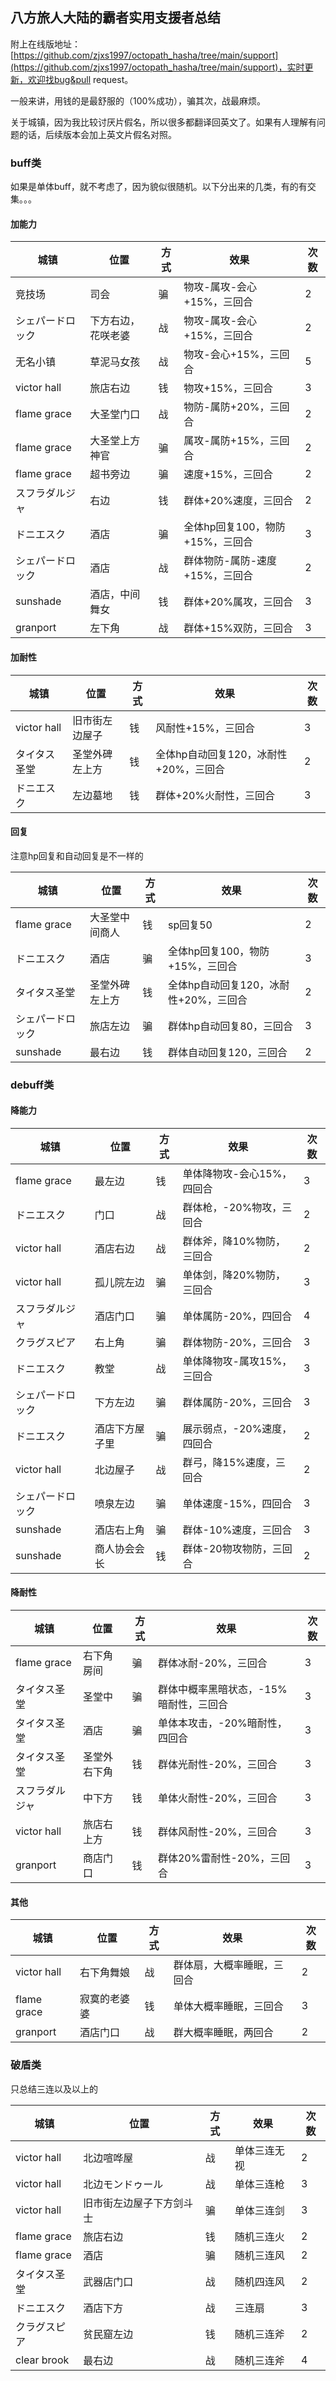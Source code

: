 ## 八方旅人大陆的霸者实用支援者总结

附上在线版地址：[https://github.com/zjxs1997/octopath_hasha/tree/main/support](https://github.com/zjxs1997/octopath_hasha/tree/main/support)，实时更新，欢迎找bug&pull request。

一般来讲，用钱的是最舒服的（100%成功），骗其次，战最麻烦。

关于城镇，因为我比较讨厌片假名，所以很多都翻译回英文了。如果有人理解有问题的话，后续版本会加上英文片假名对照。

### buff类

如果是单体buff，就不考虑了，因为貌似很随机。以下分出来的几类，有的有交集。。。

#### 加能力

| 城镇             | 位置               | 方式 | 效果                            | 次数 |
| ---------------- | ------------------ | ---- | ------------------------------- | ---- |
| 竞技场           | 司会               | 骗   | 物攻-属攻-会心+15%，三回合      | 2    |
| シェパードロック | 下方右边，花咲老婆 | 战   | 物攻-属攻-会心+15%，三回合      | 2    |
| 无名小镇         | 草泥马女孩         | 战   | 物攻-会心+15%，三回合           | 5    |
| victor hall      | 旅店右边           | 钱   | 物攻+15%，三回合                | 3    |
| flame grace      | 大圣堂门口         | 战   | 物防-属防+20%，三回合           | 2    |
| flame grace      | 大圣堂上方神官     | 骗   | 属攻-属防+15%，三回合           | 2    |
| flame grace      | 超书旁边           | 骗   | 速度+15%，三回合                | 2    |
| スフラダルジャ   | 右边               | 钱   | 群体+20%速度，三回合            | 2    |
| ドニエスク       | 酒店               | 骗   | 全体hp回复100，物防+15%，三回合 | 3    |
| シェパードロック | 酒店               | 战   | 群体物防-属防-速度+15%，三回合  | 2    |
| sunshade         | 酒店，中间舞女     | 钱   | 群体+20%属攻，三回合            | 3    |
| granport         | 左下角             | 战   | 群体+15%双防，三回合            | 3    |




#### 加耐性

| 城镇         | 位置           | 方式 | 效果                                  | 次数 |
| ------------ | -------------- | ---- | ------------------------------------- | ---- |
| victor hall  | 旧市街左边屋子 | 钱   | 风耐性+15%，三回合                    | 3    |
| タイタス圣堂 | 圣堂外碑左上方 | 钱   | 全体hp自动回复120，冰耐性+20%，三回合 | 2    |
| ドニエスク   | 左边墓地       | 钱   | 群体+20%火耐性，三回合                | 3    |



#### 回复

注意hp回复和自动回复是不一样的

| 城镇             | 位置           | 方式 | 效果                                  | 次数 |
| ---------------- | -------------- | ---- | ------------------------------------- | ---- |
| flame grace      | 大圣堂中间商人 | 钱   | sp回复50                              | 2    |
| ドニエスク       | 酒店           | 骗   | 全体hp回复100，物防+15%，三回合       | 3    |
| タイタス圣堂     | 圣堂外碑左上方 | 钱   | 全体hp自动回复120，冰耐性+20%，三回合 | 2    |
| シェパードロック | 旅店左边       | 骗   | 群体hp自动回复80，三回合              | 3    |
| sunshade         | 最右边         | 钱   | 群体自动回复120，三回合               | 2    |



### debuff类

#### 降能力

| 城镇             | 位置           | 方式 | 效果                       | 次数 |
| ---------------- | -------------- | ---- | -------------------------- | ---- |
| flame grace      | 最左边         | 钱   | 单体降物攻-会心15%，四回合 | 3    |
| ドニエスク       | 门口           | 战   | 群体枪，-20%物攻，三回合   | 2    |
| victor hall      | 酒店右边       | 战   | 群体斧，降10%物防，三回合  | 2    |
| victor hall      | 孤儿院左边     | 骗   | 单体剑，降20%物防，三回合  | 3    |
| スフラダルジャ   | 酒店门口       | 骗   | 单体属防-20%，四回合       | 4    |
| クラグスピア     | 右上角         | 骗   | 群体物防-20%，三回合       | 3    |
| ドニエスク       | 教堂           | 战   | 单体降物攻-属攻15%，三回合 | 3    |
| シェパードロック | 下方左边       | 骗   | 群体属防-20%，三回合       | 3    |
| ドニエスク       | 酒店下方屋子里 | 骗   | 展示弱点，-20%速度，四回合 | 2    |
| victor hall      | 北边屋子       | 战   | 群弓，降15%速度，三回合    | 2    |
| シェパードロック | 喷泉左边       | 骗   | 单体速度-15%，四回合       | 3    |
| sunshade         | 酒店右上角     | 骗   | 群体-10%速度，三回合       | 3    |
| sunshade         | 商人协会会长   | 钱   | 群体-20物攻物防，三回合    | 2    |




#### 降耐性

| 城镇           | 位置         | 方式 | 效果                                   | 次数 |
| -------------- | ------------ | ---- | -------------------------------------- | ---- |
| flame grace    | 右下角房间   | 骗   | 群体冰耐-20%，三回合                   | 3    |
| タイタス圣堂   | 圣堂中       | 骗   | 群体中概率黑暗状态，-15%暗耐性，三回合 | 3    |
| タイタス圣堂   | 酒店         | 骗   | 单体本攻击，-20%暗耐性，四回合         | 3    |
| タイタス圣堂   | 圣堂外右下角 | 钱   | 群体光耐性-20%，三回合                 | 3    |
| スフラダルジャ | 中下方       | 钱   | 单体火耐性-20%，三回合                 | 3    |
| victor hall | 旅店右上方       | 钱   | 群体风耐性-20%，三回合                 | 3    |
| granport       | 商店门口     | 钱   | 群体20%雷耐性-20%，三回合              | 3    |



#### 其他

| 城镇        | 位置         | 方式 | 效果                       | 次数 |
| ----------- | ------------ | ---- | -------------------------- | ---- |
| victor hall | 右下角舞娘   | 战   | 群体扇，大概率睡眠，三回合 | 2    |
| flame grace | 寂寞的老婆婆 | 钱   | 单体大概率睡眠，三回合     | 3    |
| granport    | 酒店门口     | 战   | 群大概率睡眠，两回合       | 2    |




### 破盾类

只总结三连以及以上的

| 城镇         | 位置                     | 方式 | 效果         | 次数 |
| ------------ | ------------------------ | ---- | ------------ | ---- |
| victor hall  | 北边喧哗屋               | 战   | 单体三连无视 | 2    |
| victor hall  | 北边モンドゥール         | 战   | 单体三连枪   | 3    |
| victor hall  | 旧市街左边屋子下方剑斗士 | 骗   | 单体三连剑   | 3    |
| flame grace  | 旅店右边                 | 钱   | 随机三连火   | 2    |
| flame grace  | 酒店                     | 骗   | 随机三连风   | 2    |
| タイタス圣堂 | 武器店门口               | 战   | 随机四连风   | 2  |
| ドニエスク   | 酒店下方                 | 战   | 三连扇       | 3    |
| クラグスピア | 贫民窟左边               | 钱   | 随机三连斧   | 2    |
| clear brook  | 最右边                   | 战   | 随机三连斧   | 4    |



